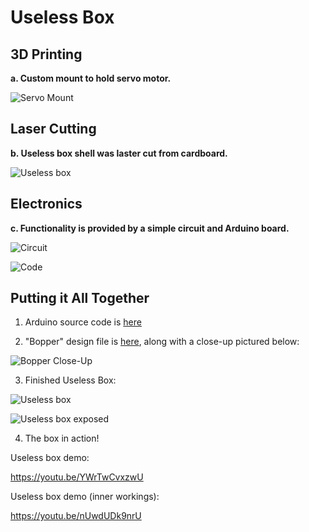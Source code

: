 # Useless Box

## 3D Printing

**a. Custom mount to hold servo motor.**

![Servo Mount](https://github.com/MattD18/IDD-Fa18-Lab5/blob/master/IMG_2429.JPG)

## Laser Cutting

**b. Useless box shell was laster cut from cardboard.**

![Useless box](https://github.com/MattD18/IDD-Fa18-Lab5/blob/master/IMG_2434.JPG)

## Electronics

**c. Functionality is provided by a simple circuit and Arduino board.**

![Circuit](https://github.com/MattD18/IDD-Fa18-Lab5/blob/master/IMG_2431.JPG)

![Code](https://github.com/MattD18/IDD-Fa18-Lab5/blob/master/useless_box.ino)

## Putting it All Together

1. Arduino source code is [here](https://github.com/MattD18/IDD-Fa18-Lab5/blob/master/useless_box.ino)

2. "Bopper" design file is [here](https://github.com/MattD18/IDD-Fa18-Lab5/blob/master/bopper.ai), along with a close-up pictured below:

![Bopper Close-Up](https://github.com/MattD18/IDD-Fa18-Lab5/blob/master/IMG_2441.JPG)

3. Finished Useless Box:

![Useless box](https://github.com/MattD18/IDD-Fa18-Lab5/blob/master/IMG_2434.JPG)

![Useless box exposed](https://github.com/MattD18/IDD-Fa18-Lab5/blob/master/IMG_2437.JPG)

4. The box in action!

Useless box demo:

https://youtu.be/YWrTwCvxzwU

Useless box demo (inner workings):

https://youtu.be/nUwdUDk9nrU
